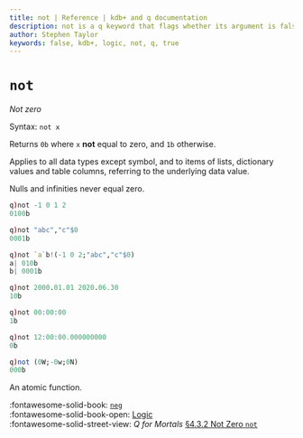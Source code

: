 ```yaml
---
title: not | Reference | kdb+ and q documentation
description: not is a q keyword that flags whether its argument is false.
author: Stephen Taylor
keywords: false, kdb+, logic, not, q, true
---
```

# `not`



_Not zero_

Syntax: `not x` 

Returns `0b` where `x` **not** equal to zero, and `1b` otherwise.

Applies to all data types except symbol, and to items of lists, dictionary values and table columns, referring to the underlying data value.

Nulls and infinities never equal zero.

```q
q)not -1 0 1 2
0100b

q)not "abc","c"$0
0001b

q)not `a`b!(-1 0 2;"abc","c"$0)
a| 010b
b| 0001b

q)not 2000.01.01 2020.06.30
10b

q)not 00:00:00
1b

q)not 12:00:00.000000000
0b

q)not (0W;-0w;0N)
000b
```

An atomic function. 


:fontawesome-solid-book:
[`neg`](neg.md) 
<br>
:fontawesome-solid-book-open:
[Logic](../basics/by-topic.md#logic)
<br>
:fontawesome-solid-street-view:
_Q for Mortals_
[§4.3.2 Not Zero `not`](/q4m3//4_Operators/#431-equality-and-disequality)
